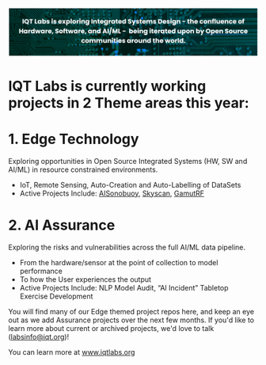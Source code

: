 ![Banner](profile/Github%20Readme%20Banner.PNG)

# IQT Labs is currently working projects in 2 Theme areas this year: 
# 1.	Edge Technology
Exploring opportunities in Open Source Integrated Systems (HW, SW and AI/ML) in resource constrained environments.
-	IoT, Remote Sensing, Auto-Creation and Auto-Labelling of DataSets
-	Active Projects Include: [AISonobuoy](https://github.com/IQTLabs/AISonobuoy), [Skyscan](https://github.com/IQTLabs/SkyScan), [GamutRF](https://github.com/IQTLabs/gamutRF)
# 2.	AI Assurance
Exploring the risks and vulnerabilities across the full AI/ML data pipeline. 
-	From the hardware/sensor at the point of collection to model performance 
-	To how the User experiences the output 
-	Active Projects Include: NLP Model Audit, “AI Incident” Tabletop Exercise Development

You will find many of our Edge themed project repos here, and keep an eye out as we add Assurance projects over the next few months.  If you'd like to learn more about current or archived projects, we'd love to talk (labsinfo@iqt.org)!

You can learn more at www.iqtlabs.org
